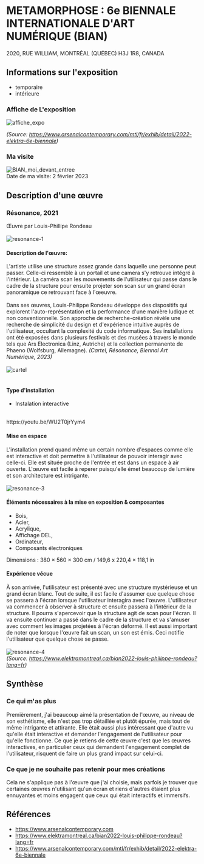 # METAMORPHOSE : 6e BIENNALE INTERNATIONALE D'ART NUMÉRIQUE (BIAN)
2020, RUE WILLIAM, MONTRÉAL (QUÉBEC) H3J 1R8, CANADA

## Informations sur l'exposition
- temporaire
- intérieure

### Affiche de L'exposition
![affiche_expo](https://user-images.githubusercontent.com/47800238/219483375-d55e1d28-08f3-4955-a110-23029fded911.png)

*(Source: https://www.arsenalcontemporary.com/mtl/fr/exhib/detail/2022-elektra-6e-biennale)*

### Ma visite
![BIAN_moi_devant_entree](https://user-images.githubusercontent.com/47800238/219482639-0708fb67-091e-4d41-9050-8d71635aa3f4.png)
<br> Date de ma visite: 2 février 2023


## Description d'une œuvre
### Résonance, 2021
Œuvre par Louis-Phillipe Rondeau
<br>
<br>
![resonance-1](https://user-images.githubusercontent.com/47800238/220963410-0ceaf6c7-0285-4858-b542-46b50669ac7a.png)
<br>
#### Description de l'œuvre:
L'artiste utilise une structure assez grande dans laquelle une personne peut passer. Celle-ci ressemble à un portail et une camera s'y retrouve intégré à l'intérieur. La caméra scan les mouvements de l'utilisateur qui passe dans le cadre de la structure pour ensuite projeter son scan sur un grand écran panoramique ce retrouvant face à l'œeuvre.
<br>
<br>
Dans ses œuvres, Louis-Philippe Rondeau développe des dispositifs qui explorent l'auto-représentation et la performance d'une manière ludique et non conventionnelle. Son approche de recherche-création révèle une recherche de simplicité du design et d'expérience intuitive auprès de l'utilisateur, occultant la complexité du code informatique. Ses installations ont été exposées dans plusieurs festivals et des musées à travers le monde tels que Ars Electronica (Linz, Autriche) et la collection permanente de Phaeno (Wolfsburg, Allemagne). *(Cartel, Résonance, Biennal Art Numérique, 2023)*
<br>
<br>
![cartel](https://user-images.githubusercontent.com/47800238/220965686-1c538357-e624-459c-b6a6-e04ea6099b09.png)
<br>
<br>
#### Type d'installation
- Instalation interactive
<br>
https://youtu.be/WU2T0jrYym4
<br>

#### Mise en espace
L'installation prend quand même un certain nombre d'espaces comme elle est interactive et doit permettre à l'utilisateur de pouvoir interagir avec celle-ci. Elle est située proche de l'entrée et est dans un espace à air ouverte. L'œuvre est facile à reperer puisqu'elle émet beaucoup de lumière et son architecture est intrigante.
<br>
<br>
![resonance-3](https://user-images.githubusercontent.com/47800238/220975366-00373d11-4e48-4522-a45c-115d8347eb6e.png)
<br>

#### Éléments nécessaires à la mise en exposition & composantes
- Bois, 
- Acier, 
- Acrylique, 
- Affichage DEL, 
- Ordinateur, 
- Composants électroniques

Dimensions : 380 × 560 × 300 cm / 149,6 x 220,4 × 118,1 in
<br>

#### Expérience vécue
À son arrivée, l'utilisateur est présenté avec une structure mystérieuse et un grand écran blanc. Tout de suite, il est facile d'assumer que quelque chose se passera à l'écran lorsque l'utilisateur interagira avec l'œuvre. L'utilisateur va commencer à observer à structure et ensuite passera à l'intérieur de la structure. Il pourra s'apercevoir que la structure agit de scan pour l'écran. Il va ensuite continuer a passé dans le cadre de la structure et va s'amuser avec comment les images projetées à l'écran déformé. Il est aussi important de noter que lorsque l'œuvre fait un scan, un son est émis. Ceci notifie l'utilisateur que quelque chose se passe.
<br>
<br>
![resonance-4](https://user-images.githubusercontent.com/47800238/220980751-0ffd135a-2718-4527-abae-91106f9cb5a7.png)
<br>
*(Source: https://www.elektramontreal.ca/bian2022-louis-philippe-rondeau?lang=fr)*
<br>

## Synthèse
### Ce qui m'as plus
Premièrement, j'ai beaucoup aimé la présentation de l'œuvre, au niveau de son esthétisme, elle n'est pas trop détaillée et plutôt épurée, mais tout de même intrigante et attirante. Elle était aussi plus intéressant que d'autre vu qu'elle était interactive et demander l'engagement de l'utilisateur pour qu'elle fonctionne. Ce que je retiens de cette œuvre c'est que les œuvres interactives, en particulier ceux qui demandent l'engagement complet de l'utilisateur, risquent de faire un plus grand impact sur celui-ci.
<br>

### Ce que je ne souhaite pas retenir pour mes créations
Cela ne s'applique pas à l'œuvre que j'ai choisie, mais parfois je trouver que certaines œuvres n'utilisant qu'un écran et riens d'autres étaient plus ennuyantes et moins engagent que ceux qui était interactifs et immersifs.

## Références
- https://www.arsenalcontemporary.com
- https://www.elektramontreal.ca/bian2022-louis-philippe-rondeau?lang=fr
- https://www.arsenalcontemporary.com/mtl/fr/exhib/detail/2022-elektra-6e-biennale

